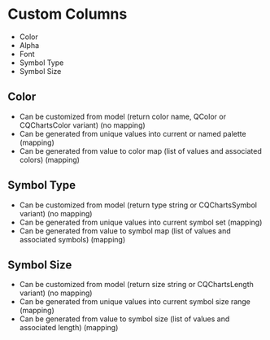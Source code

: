 # Custom Columns #

 + Color
 + Alpha
 + Font
 + Symbol Type
 + Symbol Size

## Color ##

 + Can be customized from model (return color name, QColor or CQChartsColor variant) (no mapping)
 + Can be generated from unique values into current or named palette (mapping)
 + Can be generated from value to color map (list of values and associated colors) (mapping)

## Symbol Type ##

 + Can be customized from model (return type string or CQChartsSymbol variant) (no mapping)
 + Can be generated from unique values into current symbol set (mapping)
 + Can be generated from value to symbol map (list of values and associated symbols) (mapping)

## Symbol Size ##

 + Can be customized from model (return size string or CQChartsLength variant) (no mapping)
 + Can be generated from unique values into current symbol size range (mapping)
 + Can be generated from value to symbol size (list of values and associated length) (mapping)
